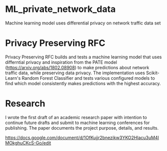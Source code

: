 # ML_private_network_data
Machine learning model uses differential privacy on network traffic data set

# Privacy Preserving RFC

Privacy Preserving RFC builds and tests a machine learning model that uses differntial privacy and inspiration from the PATE model (https://arxiv.org/abs/1802.08908) to make predictions about network traffic data, while preserving data privacy. The implementation uses Scikit-Learn's Random Forest Classifier and tests various configured models to find which model consistently makes predictions with the highest accuracy.

# Research

I wrote the first draft of an academic research paper with intention to continue future drafts and submit to machine learning conferences for publishing. The paper documents the project purpose, details, and results. 

https://docs.google.com/document/d/1OfKujjr2bnezikw3YKO2Hlacu3uM4lMOkghuCKcS-Go/edit
